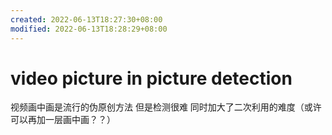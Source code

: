 ```yaml
---
created: 2022-06-13T18:27:30+08:00
modified: 2022-06-13T18:28:29+08:00
---
```


# video picture in picture detection

视频画中画是流行的伪原创方法 但是检测很难 同时加大了二次利用的难度（或许可以再加一层画中画？？）
